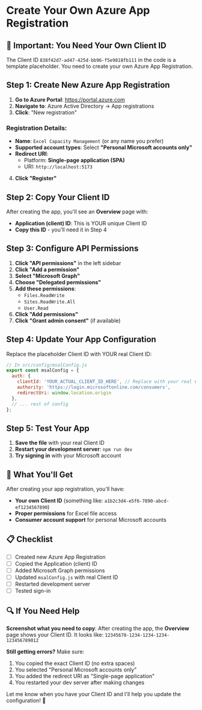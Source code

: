 # Create Your Own Azure App Registration

## 🚨 Important: You Need Your Own Client ID

The Client ID `838f42d7-ad47-425d-bb96-f5e9818fb111` in the code is a template placeholder. You need to create your own Azure App Registration.

## Step 1: Create New Azure App Registration

1. **Go to Azure Portal**: https://portal.azure.com
2. **Navigate to**: Azure Active Directory → App registrations
3. **Click**: "New registration"

### Registration Details:
- **Name**: `Excel Capacity Management` (or any name you prefer)
- **Supported account types**: Select **"Personal Microsoft accounts only"**
- **Redirect URI**: 
  - Platform: **Single-page application (SPA)**
  - URI: `http://localhost:5173`

4. **Click "Register"**

## Step 2: Copy Your Client ID

After creating the app, you'll see an **Overview** page with:
- **Application (client) ID**: This is YOUR unique Client ID
- **Copy this ID** - you'll need it in Step 4

## Step 3: Configure API Permissions

1. **Click "API permissions"** in the left sidebar
2. **Click "Add a permission"**
3. **Select "Microsoft Graph"**
4. **Choose "Delegated permissions"**
5. **Add these permissions**:
   - `Files.ReadWrite`
   - `Sites.ReadWrite.All` 
   - `User.Read`
6. **Click "Add permissions"**
7. **Click "Grant admin consent"** (if available)

## Step 4: Update Your App Configuration

Replace the placeholder Client ID with YOUR real Client ID:

```javascript
// In src/config/msalConfig.js
export const msalConfig = {
  auth: {
    clientId: 'YOUR_ACTUAL_CLIENT_ID_HERE', // Replace with your real Client ID
    authority: 'https://login.microsoftonline.com/consumers',
    redirectUri: window.location.origin
  },
  // ... rest of config
};
```

## Step 5: Test Your App

1. **Save the file** with your real Client ID
2. **Restart your development server**: `npm run dev`
3. **Try signing in** with your Microsoft account

## 🎯 What You'll Get

After creating your app registration, you'll have:
- **Your own Client ID** (something like: `a1b2c3d4-e5f6-7890-abcd-ef1234567890`)
- **Proper permissions** for Excel file access
- **Consumer account support** for personal Microsoft accounts

## 📋 Checklist

- [ ] Created new Azure App Registration
- [ ] Copied the Application (client) ID
- [ ] Added Microsoft Graph permissions
- [ ] Updated `msalConfig.js` with real Client ID
- [ ] Restarted development server
- [ ] Tested sign-in

## 🔍 If You Need Help

**Screenshot what you need to copy**: After creating the app, the **Overview** page shows your Client ID. It looks like: `12345678-1234-1234-1234-123456789012`

**Still getting errors?** Make sure:
1. You copied the exact Client ID (no extra spaces)
2. You selected "Personal Microsoft accounts only" 
3. You added the redirect URI as "Single-page application"
4. You restarted your dev server after making changes

Let me know when you have your Client ID and I'll help you update the configuration! 🚀